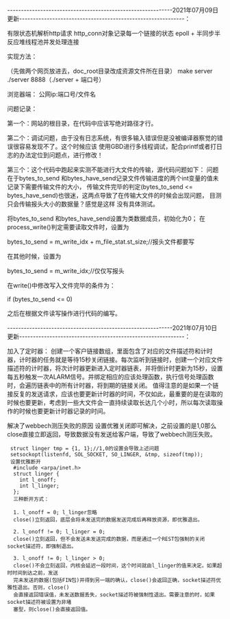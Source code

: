 
------------------------------------------------------------2021年07月09日更新------------------------------------------------------------：


有限状态机解析http请求
http_conn对象记录每一个链接的状态
epoll + 半同步半反应堆线程池并发处理连接

实现方法：

（先做两个网页放进去，doc_root目录改成资源文件所在目录）
make server
./server 8888（./server + 端口号）

浏览器端：
公网ip:端口号/文件名

问题记录：

第一个：网站的根目录，在代码中应该写绝对路径才行。

第二个：调试问题，由于没有日志系统，有很多输入错误但是没被编译器察觉的错误很容易发现不了。这个时候应该
使用GBD进行多线程调试，配合printf或者打日志的办法定位到问题点，进行修改！

第三个：这个代码中跑起来实测不能进行大文件的传输，源代码问题如下：
问题在于bytes_to_send 和bytes_have_send记录文件传输进度的两个int变量的值未记录下需要传输文件的大小，
传输文件完毕的判定(bytes_to_send <= bytes_have_send)也很迷，这两点导致了在传输大文件的时候会出现问题，
目测只会传输报头大小的数据量？感觉是这样 没有具体测试。

将bytes_to_send 和bytes_have_send设置为类数据成员，初始化为0；
在process_write()判定需要读取文件时，设置为

bytes_to_send = m_write_idx + m_file_stat.st_size;//报头文件都要写

在其他时候，设置为

bytes_to_send = m_write_idx;//仅仅写报头

在write()中修改写入文件完毕的条件为：

if (bytes_to_send <= 0)

之后在根据文件读写操作进行代码的编写。


------------------------------------------------------------2021年07月10日更新------------------------------------------------------------：

加入了定时器：
  创建一个客户链接数组，里面包含了对应的文件描述符和计时器，计时器的任务就是等待15秒关闭链接。每次监听到链接时，创建一个对应文件描述符的计时器，将次计时器更新进入定时器链表，并将倒计时更新为15秒，设置每五秒触发一次ALARM信号。并绑定相应的应该处理函数，执行信号处理函数时，会遍历链表中的所有计时器，将到期的链接关闭。
  值得注意的是如果一个链接反复的发送请求，应该也要更新计时器的时间，不仅如此，最重要的是在读取的时候也要更新，考虑到一些大文件会一直持续读取长达几个小时，所以每次读取操作的时候也要更新计时器记录的时间。
  
解决了webbech测压失败的原因
   设置优雅关闭即可解决，之前设置的是1,0那么close直接立即返回，导致数据没有发送给客户端，导致了webbech测压失败。
   
   
     struct linger tmp = {1, 1};//1,0的设置会导致上述问题
     setsockopt(listenfd, SOL_SOCKET, SO_LINGER, &tmp, sizeof(tmp));
     设置优雅断开
      #include <arpa/inet.h>
      struct linger {
        int l_onoff;
        int l_linger;
      };
      三种断开方式：

      1. l_onoff = 0; l_linger忽略
      close()立刻返回，底层会将未发送完的数据发送完成后再释放资源，即优雅退出。

      2. l_onoff != 0; l_linger = 0;
      close()立刻返回，但不会发送未发送完成的数据，而是通过一个REST包强制的关闭socket描述符，即强制退出。

      3. l_onoff != 0; l_linger > 0;
      close()不会立刻返回，内核会延迟一段时间，这个时间就由l_linger的值来决定。如果超时时间到达之前，发送
      完未发送的数据(包括FIN包)并得到另一端的确认，close()会返回正确，socket描述符优雅性退出。否则，close()
      会直接返回错误值，未发送数据丢失，socket描述符被强制性退出。需要注意的时，如果socket描述符被设置为非堵
      塞型，则close()会直接返回值。
      
   


